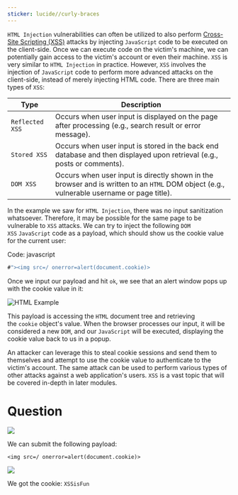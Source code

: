 ```yaml
---
sticker: lucide//curly-braces
---
```


`HTML Injection` vulnerabilities can often be utilized to also perform [Cross-Site Scripting (XSS)](https://owasp.org/www-community/attacks/xss/) attacks by injecting `JavaScript` code to be executed on the client-side. Once we can execute code on the victim's machine, we can potentially gain access to the victim's account or even their machine. `XSS` is very similar to `HTML Injection` in practice. However, `XSS` involves the injection of `JavaScript` code to perform more advanced attacks on the client-side, instead of merely injecting HTML code. There are three main types of `XSS`:

|Type|Description|
|---|---|
|`Reflected XSS`|Occurs when user input is displayed on the page after processing (e.g., search result or error message).|
|`Stored XSS`|Occurs when user input is stored in the back end database and then displayed upon retrieval (e.g., posts or comments).|
|`DOM XSS`|Occurs when user input is directly shown in the browser and is written to an `HTML` DOM object (e.g., vulnerable username or page title).|

In the example we saw for `HTML Injection`, there was no input sanitization whatsoever. Therefore, it may be possible for the same page to be vulnerable to `XSS` attacks. We can try to inject the following `DOM XSS` `JavaScript` code as a payload, which should show us the cookie value for the current user:

Code: javascript

```javascript
#"><img src=/ onerror=alert(document.cookie)>
```

Once we input our payload and hit `ok`, we see that an alert window pops up with the cookie value in it:

![HTML Example](https://academy.hackthebox.com/storage/modules/75/web_apps_xss_2.jpg)

This payload is accessing the `HTML` document tree and retrieving the `cookie` object's value. When the browser processes our input, it will be considered a new `DOM`, and our `JavaScript` will be executed, displaying the cookie value back to us in a popup.

An attacker can leverage this to steal cookie sessions and send them to themselves and attempt to use the cookie value to authenticate to the victim's account. The same attack can be used to perform various types of other attacks against a web application's users. `XSS` is a vast topic that will be covered in-depth in later modules.

# Question

![](cybersecurity/images/Pasted%2520image%252020250122182255.png)

We can submit the following payload:

`<img src=/ onerror=alert(document.cookie)>`

![](cybersecurity/images/Pasted%2520image%252020250122182531.png)

We got the cookie: `XSSisFun`